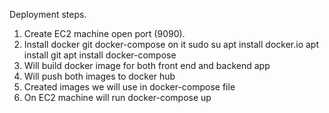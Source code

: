 
Deployment steps.

1. Create EC2 machine open port (9090).
2. Install docker git docker-compose on it
    sudo su 
    apt install docker.io
    apt install git
    apt install docker-compose
3. Will build docker image for both front end and backend app
4. Will push both images to docker hub
5. Created images we will use in docker-compose file
6. On EC2 machine will run docker-compose up
